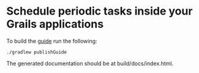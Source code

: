 # Schedule periodic tasks inside your Grails applications #

To build the [guide](https://guides.grails.org/grails-elasticsearch/guide/index.html) run the following:

    ./gradlew publishGuide

The generated documentation should be at build/docs/index.html.
